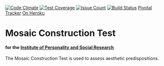 [![Code Climate](https://codeclimate.com/github/Pojostick/ipsr-mosaic/badges/gpa.svg)](https://codeclimate.com/github/Pojostick/ipsr-mosaic)
[![Test Coverage](https://codeclimate.com/github/Pojostick/ipsr-mosaic/badges/coverage.svg)](https://codeclimate.com/github/Pojostick/ipsr-mosaic)
[![Issue Count](https://codeclimate.com/github/Pojostick/ipsr-mosaic/badges/issue_count.svg)](https://codeclimate.com/github/Pojostick/ipsr-mosaic)
[![Build Status](https://travis-ci.org/Pojostick/ipsr-mosaic.svg?branch=master)](https://travis-ci.org/Pojostick/ipsr-mosaic)
[Pivotal Tracker](https://www.pivotaltracker.com/n/projects/1886701)
[On Heroku](http://ipsr-mosaic.herokuapp.com/)

# Mosaic Construction Test
#### for the [Institute of Personality and Social Research](http://ipsr.berkeley.edu/)

The Mosaic Construction Test is used to assess aesthetic predispositions.

